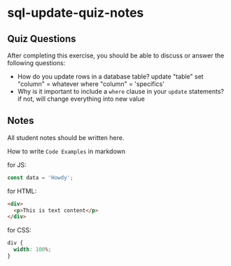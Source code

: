 # sql-update-quiz-notes

## Quiz Questions

After completing this exercise, you should be able to discuss or answer the following questions:

- How do you update rows in a database table?
  update "table"
  set "column" = whatever
  where "column" = 'specifics'
- Why is it important to include a `where` clause in your `update` statements?
  if not, will change everything into new value

## Notes

All student notes should be written here.

How to write `Code Examples` in markdown

for JS:

```javascript
const data = 'Howdy';
```

for HTML:

```html
<div>
  <p>This is text content</p>
</div>
```

for CSS:

```css
div {
  width: 100%;
}
```

